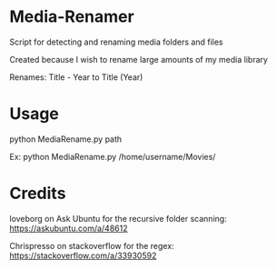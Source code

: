 # Media-Renamer

Script for detecting and renaming media folders and files

Created because I wish to rename large amounts of my media library

Renames: Title - Year to Title (Year)


# Usage

python MediaRename.py path

Ex: python MediaRename.py /home/username/Movies/


# Credits

loveborg on Ask Ubuntu for the recursive folder scanning: https://askubuntu.com/a/48612

Chrispresso on stackoverflow for the regex: https://stackoverflow.com/a/33930592
